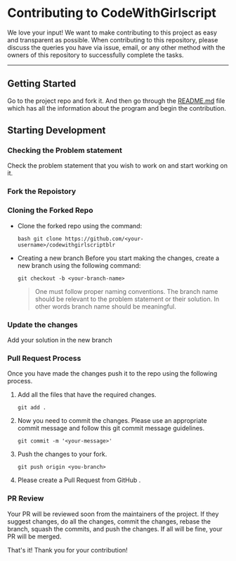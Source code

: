 # Contributing to CodeWithGirlscript

We love your input! We want to make contributing to this project as easy and transparent as possible.
When contributing to this repository, please discuss the queries you have via issue, email, or any other method with the owners of this repository to successfully complete the tasks.

---

## Getting Started

Go to the project repo and fork it. And then go through the [README.md](README.md) file which has all the information about the program and begin the contribution.

## Starting Development

### Checking the Problem statement

Check the problem statement that you wish to work on and start working on it.

### Fork the Repoistory

### Cloning the Forked Repo

- Clone the forked repo using the command:

  `bash git clone https://github.com/<your-username>/codewithgirlscriptblr`

- Creating a new branch
  Before you start making the changes, create a new branch using the following command:

  `git checkout -b <your-branch-name>`

  > One must follow proper naming conventions. The branch name should be relevant to the problem statement or their solution. In other words branch name should be meaningful.

### Update the changes

Add your solution in the new branch

### Pull Request Process

Once you have made the changes push it to the repo using the following process.

1. Add all the files that have the required changes.

   `git add .`

2. Now you need to commit the changes. Please use an appropriate commit message and follow this git commit message guidelines.

   `git commit -m '<your-message>'`

3. Push the changes to your fork.

   `git push origin <you-branch>`

4. Please create a Pull Request from GitHub .

### PR Review

Your PR will be reviewed soon from the maintainers of the project. If they suggest changes, do all the changes, commit the changes, rebase the branch, squash the commits, and push the changes. If all will be fine, your PR will be merged.

That's it! Thank you for your contribution!
